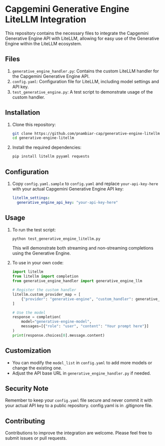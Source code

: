 # Capgemini Generative Engine LiteLLM Integration

This repository contains the necessary files to integrate the Capgemini Generative Engine API with LiteLLM, allowing for easy use of the Generative Engine within the LiteLLM ecosystem.

## Files

1. `generative_engine_handler.py`: Contains the custom LiteLLM handler for the Capgemini Generative Engine API.
2. `config.yaml`: Configuration file for LiteLLM, including model settings and API key.
3. `test_generative_engine.py`: A test script to demonstrate usage of the custom handler.

## Installation

1. Clone this repository:
   ```sh
   git clone https://github.com/pnambiar-cap/generative-engine-litellm.git
   cd generative-engine-litellm
   ```

2. Install the required dependencies:
   ```sh
   pip install litellm pyyaml requests
   ```

## Configuration

1. Copy `config.yaml.sample` to `config.yaml` and replace `your-api-key-here` with your actual Capgemini Generative Engine API key:
   ```yaml
   litellm_settings:
     generative_engine_api_key: "your-api-key-here"
   ```

## Usage

1. To run the test script:
   ```sh
   python test_generative_engine_litellm.py
   ```
   This will demonstrate both streaming and non-streaming completions using the Generative Engine.

2. To use in your own code:
   ```python
   import litellm
   from litellm import completion
   from generative_engine_handler import generative_engine_llm

   # Register the custom handler
   litellm.custom_provider_map = [
       {"provider": "generative-engine", "custom_handler": generative_engine_llm}
   ]

   # Use the model
   response = completion(
       model="generative-engine-model",
       messages=[{"role": "user", "content": "Your prompt here"}]
   )
   print(response.choices[0].message.content)
   ```

## Customization

- You can modify the `model_list` in `config.yaml` to add more models or change the existing one.
- Adjust the API base URL in `generative_engine_handler.py` if needed.

## Security Note

Remember to keep your `config.yaml` file secure and never commit it with your actual API key to a public repository. config.yaml is in .gitignore file.

## Contributing

Contributions to improve the integration are welcome. Please feel free to submit issues or pull requests.



